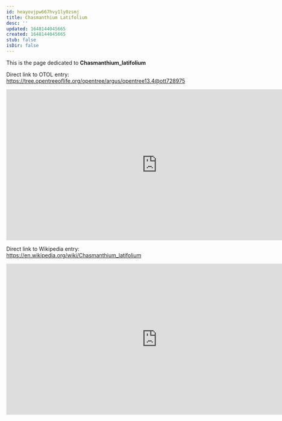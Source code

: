 ```yaml
---
id: heayovjpw667hvy1ly0zsmj
title: Chasmanthium Latifolium
desc: ''
updated: 1648144045665
created: 1648144045665
stub: false
isDir: false
---
```

This is the page dedicated to **Chasmanthium_latifolium**


Direct link to OTOL entry: https://tree.opentreeoflife.org/opentree/argus/opentree13.4@ott728975



<html>
    <body>
    <iframe src="https://tree.opentreeoflife.org/opentree/argus/opentree13.4@ott728975"
    width="800" height="400" frameborder="0" allowfullscreen> </iframe>
    </body>
</html>
    


Direct link to Wikipedia entry: https://en.wikipedia.org/wiki/Chasmanthium_latifolium



<html>
    <body>
    <iframe src="https://en.wikipedia.org/wiki/Chasmanthium_latifolium"
    width="800" height="400" frameborder="0" allowfullscreen> </iframe>
    </body>
</html>
    
